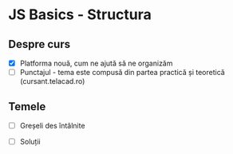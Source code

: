 # JS Basics - Structura

## Despre curs

* [x] Platforma nouă, cum ne ajută să ne organizăm
* [ ] Punctajul - tema este compusă din partea practică și teoretică \(cursant.telacad.ro\)

## Temele

* [ ] Greșeli des întâlnite
* [ ] Soluții

